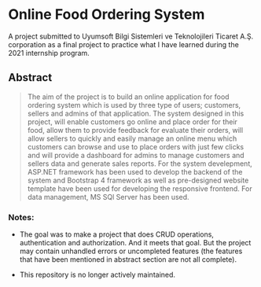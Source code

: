 # Online Food Ordering System
A project submitted to Uyumsoft Bilgi Sistemleri ve Teknolojileri Ticaret A.Ş. corporation as a final project to practice what I have learned during the 2021 internship program.

## Abstract
> The aim of the project is to build an online application for food ordering system which is used by three type of users; customers, sellers and admins of that application. The system designed in this project, will enable customers go online and place order for their food, allow them to provide feedback for evaluate their orders, will allow sellers to quickly and easily manage an online menu which customers can browse and use to place orders with just few clicks and will provide a dashboard for admins to manage customers and sellers data and generate sales reports. For the system develepment, ASP.NET framework has been used to develop the backend of the system and Bootstrap 4 framework  as well as pre-designed website template have been used for developing the responsive frontend. For data management, MS SQl Server has been used.

### Notes:
* The goal was to make a project that does CRUD operations, authentication and authorization. And it meets that goal. But the project may contain unhandled errors or uncompleted features (the features that have been mentioned in abstract section are not all complete).

* This repository is no longer actively maintained.